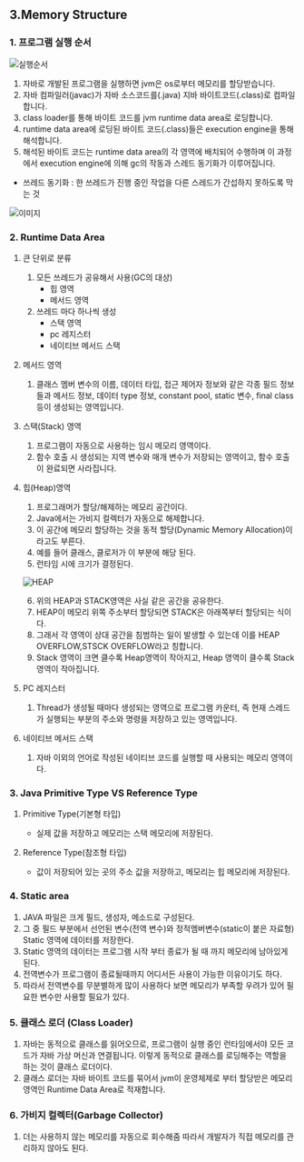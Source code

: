 ## 3.Memory Structure
### 1. 프로그램 실행 순서

![실행순서](https://img1.daumcdn.net/thumb/R1280x0/?scode=mtistory2&fname=https%3A%2F%2Fblog.kakaocdn.net%2Fdn%2FcQRqku%2Fbtru0vJ6Ixx%2F9qCTW7ChXc80fGfQUrT4B0%2Fimg.png)

1. 자바로 개발된 프로그램을 실행하면 jvm은 os로부터 메모리를 할당받습니다.
2. 자바 컴파일러(javac)가 자바 소스코드를(.java) 지바 바이트코드(.class)로 컴파일합니다.
3. class loader를 통해 바이트 코드를 jvm runtime data area로 로딩합니다.
4. runtime data area에 로딩된 바이트 코드(.class)들은 execution engine을 통해 해석합니다.
5. 해석된 바이트 코드는 runtime data area의 각 영역에 배치되어 수행하며 이 과정에서 execution engine에 의해 gc의 작동과 스레드 동기화가 이루어집니다.

- 쓰레드 동기화 : 한 쓰레드가 진행 중인 작업을 다른 스레드가 간섭하지 못하도록 막는 것

![이미지](https://img1.daumcdn.net/thumb/R1280x0/?scode=mtistory2&fname=https%3A%2F%2Fblog.kakaocdn.net%2Fdn%2FbZR97z%2FbtrvtdBl1Md%2FLbUk2NVlgDmsKMcBiQ9f4K%2Fimg.png)

### 2. Runtime Data Area
1. 큰 단위로 분류
    1. 모든 쓰레드가 공유해서 사용(GC의 대상)
        - 힙 영역
        - 메서드 영역
    2. 쓰레드 마다 하나씩 생성
        - 스택 영역
        - pc 레지스터
        - 네이티브 메서드 스택
2. 메서드 영역
    1. 클래스 멤버 변수의 이름, 데이터 타입, 접근 제어자 정보와 같은 각종 필드 정보들과 메서드 정보, 데이터 type 정보, constant pool, static 변수, final class 등이 생성되는 영역입니다.

3. 스택(Stack) 영역
    1. 프로그램이 자동으로 사용하는 임시 메모리 영역이다.
    2. 함수 호출 시 생성되는 지역 변수와 매개 변수가 저장되는 영역이고, 함수 호출이 완료되면 사라집니다.

4. 힙(Heap)영역
    1. 프로그래머가 할당/해제하는 메모리 공간이다.
    2. Java에서는 가비지 컬렉터가 자동으로 해제합니다.
    3. 이 공간에 메모리 할당하는 것을 동적 할당(Dynamic Memory Allocation)이라고도 부른다.
    4. 예를 들어 클래스, 클로저가 이 부분에 해당 된다.
    5. 런타임 시에 크기가 결정된다.

    ![HEAP](https://i.imgur.com/GImVa8L.png)

    6. 위의 HEAP과 STACK영역은 사실 같은 공간을 공유한다.
    7. HEAP이 메모리 위쪽 주소부터 할당되면 STACK은 아래쪽부터 할당되는 식이다.
    8. 그래서 각 영역이 상대 공간을 침범하는 일이 발생할 수 있는데 이를 HEAP OVERFLOW,STSCK OVERFLOW라고 칭합니다.
    9. Stack 영역이 크면  클수록 Heap영역이 작아지고, Heap 영역이 클수록 Stack 영역이 작아집니다.

5. PC 레지스터
    1. Thread가 생성될 때마다 생성되는 영역으로 프로그램 카운터, 즉 현재 스레드가 실행되는 부분의 주소와 명령을 저장하고 있는 영역입니다.

6. 네이티브 메서드 스택
    1. 자바 이외의 언어로 작성된 네이티브 코드를 실행할 때 사용되는 메모리 영역이다.
    
### 3. Java Primitive Type VS Reference Type
1. Primitive Type(기본형 타입)
    - 실제 값을 저장하고 메모리는 스택 메모리에 저장된다.

2. Reference Type(참조형 타입)
    - 값이 저장되어 있는 곳의 주소 값을 저장하고, 메모리는 힙 메모리에 저장된다.

### 4. Static area
1. JAVA 파일은 크게 필드, 생성자, 메소드로 구성된다. 
2. 그 중 필드 부분에서 선언된 변수(전역 변수)와 정적멤버변수(static이 붙은 자료형) Static 영역에 데이터를 저장한다.
3. Static 영역의 데이터는 프로그램 시작 부터 종료가 될 때 까지 메모리에 남아있게 된다.
4. 전역변수가 프로그램이 종료될때까지 어디서든 사용이 가능한 이유이기도 하다.
5. 따라서 전역변수를 무분별하게 많이 사용하다 보면 메모리가 부족할 우려가 있어 필요한 변수만 사용할 필요가 있다.

### 5. 클래스 로더 (Class Loader)
1. 자바는 동적으로 클래스를 읽어오므로, 프로그램이 실행 중인 런타임에서야 모든 코드가 자바 가상 머신과 연결됩니다. 이렇게 동적으로 클래스를 로딩해주는 역할을 하는 것이 클래스 로더이다.
2. 클래스 로더는 자바 바이트 코드를 묶어서 jvm이 운영체제로 부터 할당받은 메모리 영역인 Runtime Data Area로 적재합니다.

### 6. 가비지 컬렉터(Garbage Collector)
1. 더는 사용하지 않는 메모리를 자동으로 회수해줌 따라서 개발자가 직접 메모리를 관리하지 않아도 된다.